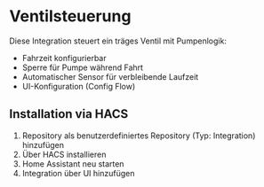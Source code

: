 # Ventilsteuerung

Diese Integration steuert ein träges Ventil mit Pumpenlogik:
- Fahrzeit konfigurierbar
- Sperre für Pumpe während Fahrt
- Automatischer Sensor für verbleibende Laufzeit
- UI-Konfiguration (Config Flow)

## Installation via HACS
1. Repository als benutzerdefiniertes Repository (Typ: Integration) hinzufügen
2. Über HACS installieren
3. Home Assistant neu starten
4. Integration über UI hinzufügen